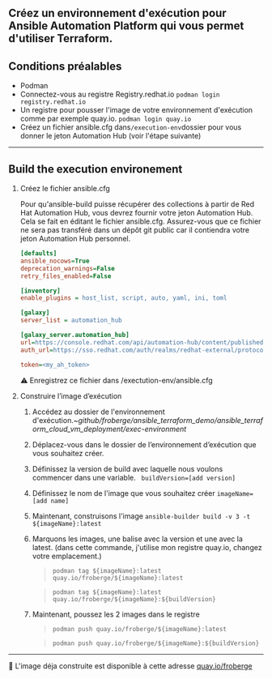 ## Créez un environnement d'exécution pour Ansible Automation Platform qui vous permet d'utiliser Terraform.

## Conditions préalables

* Podman
* Connectez-vous au registre Registry.redhat.io
``` podman login registry.redhat.io ```
* Un registre pour pousser l'image de votre environnement d'exécution comme par exemple quay.io.
``` podman login quay.io ```
* Créez un fichier ansible.cfg dans`/execution-env`dossier pour vous donner le jeton Automation Hub (voir l'étape suivante)

---

## Build the execution environement

1.  Créez le fichier ansible.cfg

    Pour qu'ansible-build puisse récupérer des collections à partir de Red Hat Automation Hub, vous devrez fournir votre jeton Automation Hub. Cela se fait en éditant le fichier ansible.cfg. Assurez-vous que ce fichier ne sera pas transféré dans un dépôt git public car il contiendra votre jeton Automation Hub personnel.

    ```ini
    [defaults]
    ansible_nocows=True
    deprecation_warnings=False
    retry_files_enabled=False

    [inventory]
    enable_plugins = host_list, script, auto, yaml, ini, toml

    [galaxy]
    server_list = automation_hub

    [galaxy_server.automation_hub]
    url=https://console.redhat.com/api/automation-hub/content/published/
    auth_url=https://sso.redhat.com/auth/realms/redhat-external/protocol/openid-connect/token

    token=<my_ah_token>
    ```

    :warning: Enregistrez ce fichier dans /exectution-env/ansible.cfg

2.  Construire l’image d’exécution

    1. Accédez au dossier de l'environnement d'exécution._~github/froberge/ansible_terraform_demo/ansible_terraform_cloud_vm_deployment/exec-environment_
    1. Déplacez-vous dans le dossier de l’environnement d’exécution que vous souhaitez créer.
    1. Définissez la version de build avec laquelle nous voulons commencer dans une variable.
        ``` buildVersion=[add version]```
    1. Définissez le nom de l'image que vous souhaitez créer
        ```imageName=[add name]```
    1. Maintenant, construisons l'image
        ```ansible-builder build -v 3 -t ${imageName}:latest```
    1. Marquons les images, une balise avec la version et une avec la latest. (dans cette commande, j'utilise mon registre quay.io, changez votre emplacement.)
        > ```podman tag ${imageName}:latest quay.io/froberge/${imageName}:latest```

        > ```podman tag ${imageName}:latest quay.io/froberge/${imageName}:${buildVersion}```
    1. Maintenant, poussez les 2 images dans le registre
        > ```podman push quay.io/froberge/${imageName}:latest```

        > ```podman push quay.io/froberge/${imageName}:${buildVersion}```
---

:information_desk_person: L'image déja construite est disponible à cette adresse [quay.io/froberge](https://quay.io/repository/froberge/ansible-terraform-all?tab=tags)
